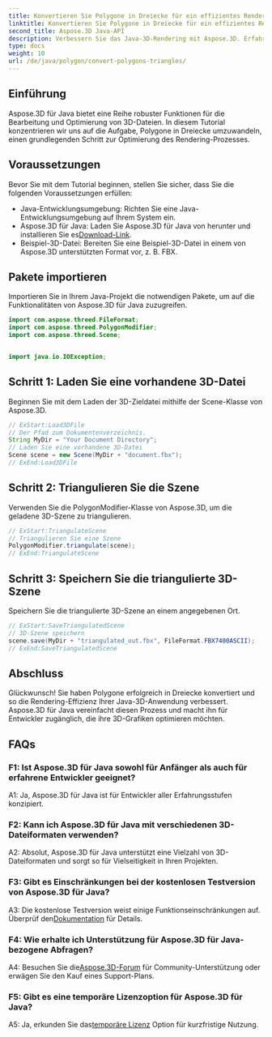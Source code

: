 ```yaml
---
title: Konvertieren Sie Polygone in Dreiecke für ein effizientes Rendering in Java 3D
linktitle: Konvertieren Sie Polygone in Dreiecke für ein effizientes Rendering in Java 3D
second_title: Aspose.3D Java-API
description: Verbessern Sie das Java-3D-Rendering mit Aspose.3D. Erfahren Sie, wie Sie Polygone für eine optimale Leistung in Dreiecke umwandeln. Laden Sie es jetzt herunter und genießen Sie ein nahtloses 3D-Entwicklungserlebnis.
type: docs
weight: 10
url: /de/java/polygon/convert-polygons-triangles/
---
```

## Einführung

Aspose.3D für Java bietet eine Reihe robuster Funktionen für die Bearbeitung und Optimierung von 3D-Dateien. In diesem Tutorial konzentrieren wir uns auf die Aufgabe, Polygone in Dreiecke umzuwandeln, einen grundlegenden Schritt zur Optimierung des Rendering-Prozesses.

## Voraussetzungen

Bevor Sie mit dem Tutorial beginnen, stellen Sie sicher, dass Sie die folgenden Voraussetzungen erfüllen:

- Java-Entwicklungsumgebung: Richten Sie eine Java-Entwicklungsumgebung auf Ihrem System ein.
-  Aspose.3D für Java: Laden Sie Aspose.3D für Java von herunter und installieren Sie es[Download-Link](https://releases.aspose.com/3d/java/).
- Beispiel-3D-Datei: Bereiten Sie eine Beispiel-3D-Datei in einem von Aspose.3D unterstützten Format vor, z. B. FBX.

## Pakete importieren

Importieren Sie in Ihrem Java-Projekt die notwendigen Pakete, um auf die Funktionalitäten von Aspose.3D für Java zuzugreifen.

```java
import com.aspose.threed.FileFormat;
import com.aspose.threed.PolygonModifier;
import com.aspose.threed.Scene;


import java.io.IOException;
```

## Schritt 1: Laden Sie eine vorhandene 3D-Datei

Beginnen Sie mit dem Laden der 3D-Zieldatei mithilfe der Scene-Klasse von Aspose.3D.

```java
// ExStart:Load3DFile
// Der Pfad zum Dokumentenverzeichnis.
String MyDir = "Your Document Directory";
// Laden Sie eine vorhandene 3D-Datei
Scene scene = new Scene(MyDir + "document.fbx");
// ExEnd:Load3DFile
```

## Schritt 2: Triangulieren Sie die Szene

Verwenden Sie die PolygonModifier-Klasse von Aspose.3D, um die geladene 3D-Szene zu triangulieren.

```java
// ExStart:TriangulateScene
// Triangulieren Sie eine Szene
PolygonModifier.triangulate(scene);
// ExEnd:TriangulateScene
```

## Schritt 3: Speichern Sie die triangulierte 3D-Szene

Speichern Sie die triangulierte 3D-Szene an einem angegebenen Ort.

```java
// ExStart:SaveTriangulatedScene
// 3D-Szene speichern
scene.save(MyDir + "triangulated_out.fbx", FileFormat.FBX7400ASCII);
// ExEnd:SaveTriangulatedScene
```

## Abschluss

Glückwunsch! Sie haben Polygone erfolgreich in Dreiecke konvertiert und so die Rendering-Effizienz Ihrer Java-3D-Anwendung verbessert. Aspose.3D für Java vereinfacht diesen Prozess und macht ihn für Entwickler zugänglich, die ihre 3D-Grafiken optimieren möchten.

## FAQs

### F1: Ist Aspose.3D für Java sowohl für Anfänger als auch für erfahrene Entwickler geeignet?

A1: Ja, Aspose.3D für Java ist für Entwickler aller Erfahrungsstufen konzipiert.

### F2: Kann ich Aspose.3D für Java mit verschiedenen 3D-Dateiformaten verwenden?

A2: Absolut, Aspose.3D für Java unterstützt eine Vielzahl von 3D-Dateiformaten und sorgt so für Vielseitigkeit in Ihren Projekten.

### F3: Gibt es Einschränkungen bei der kostenlosen Testversion von Aspose.3D für Java?

A3: Die kostenlose Testversion weist einige Funktionseinschränkungen auf. Überprüf den[Dokumentation](https://reference.aspose.com/3d/java/) für Details.

### F4: Wie erhalte ich Unterstützung für Aspose.3D für Java-bezogene Abfragen?

 A4: Besuchen Sie die[Aspose.3D-Forum](https://forum.aspose.com/c/3d/18) für Community-Unterstützung oder erwägen Sie den Kauf eines Support-Plans.

### F5: Gibt es eine temporäre Lizenzoption für Aspose.3D für Java?

 A5: Ja, erkunden Sie das[temporäre Lizenz](https://purchase.aspose.com/temporary-license/) Option für kurzfristige Nutzung.